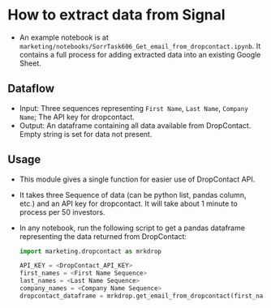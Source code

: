# How to extract data from Signal

- An example notebook is at
  `marketing/notebooks/SorrTask606_Get_email_from_dropcontact.ipynb`. It
  contains a full process for adding extracted data into an existing Google
  Sheet.

## Dataflow

- Input: Three sequences representing `First Name`, `Last Name`, `Company Name`;
  The API key for dropcontact.
- Output: An dataframe containing all data available from DropContact. Empty
  string is set for data not present.

## Usage

- This module gives a single function for easier use of DropContact API.
- It takes three Sequence of data (can be python list, pandas column, etc.) and
  an API key for dropcontact. It will take about 1 minute to process per 50
  investors.
- In any notebook, run the following script to get a pandas dataframe
  representing the data returned from DropContact:

  ```python
  import marketing.dropcontact as mrkdrop

  API_KEY = <DropContact_API_KEY>
  first_names = <First Name Sequence>
  last_names = <Last Name Sequence>
  company_names = <Company Name Sequence>
  dropcontact_dataframe = mrkdrop.get_email_from_dropcontact(first_names, last_names, company_names, API_KEY)
  ```
